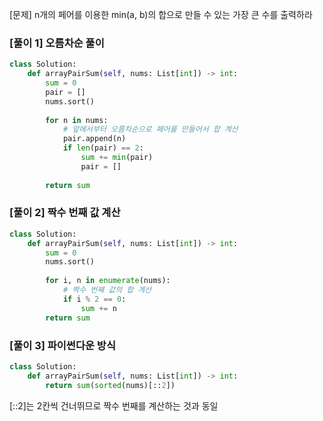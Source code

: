 [문제] n개의 페어를 이용한 min(a, b)의 합으로 만들 수 있는 가장 큰 수를 출력하라

### [풀이 1] 오름차순 풀이
```python
class Solution:
    def arrayPairSum(self, nums: List[int]) -> int:
        sum = 0
        pair = []
        nums.sort()
        
        for n in nums:
            # 앞에서부터 오름차순으로 페어를 만들어서 합 계산
            pair.append(n)
            if len(pair) == 2:
                sum += min(pair)
                pair = []
        
        return sum
```

### [풀이 2] 짝수 번째 값 계산
```python
class Solution:
    def arrayPairSum(self, nums: List[int]) -> int: 
        sum = 0
        nums.sort()
        
        for i, n in enumerate(nums):
            # 짝수 번째 값의 합 계산
            if i % 2 == 0:
                sum += n
        return sum
```

### [풀이 3] 파이썬다운 방식
```python
class Solution:
    def arrayPairSum(self, nums: List[int]) -> int: 
        return sum(sorted(nums)[::2])
```
[::2]는 2칸씩 건너뛰므로 짝수 번째를 계산하는 것과 동일
